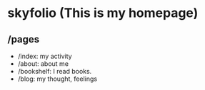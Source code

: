 # skyfolio (This is my homepage)

## /pages
- /index:     my activity
- /about:     about me
- /bookshelf: I read books.
- /blog:      my thought, feelings
